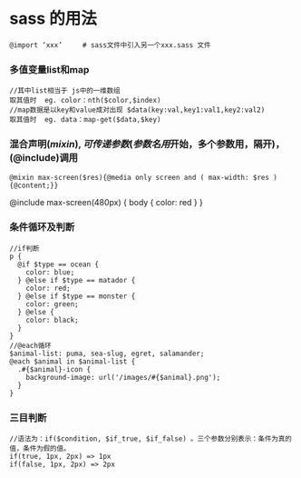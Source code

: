 # sass 的用法
	@import ‘xxx’     # sass文件中引入另一个xxx.sass 文件
### 多值变量list和map
	//其中list相当于 js中的一维数组 
	取其值时  eg. color：nth($color,$index)
	//map数据是以key和value成对出现 $data(key:val,key1:val1,key2:val2)
	取其值时  eg. data：map-get($data,$key)  
### 混合声明($mixin) ,可传递参数(参数名用$开始，多个参数用，隔开)，(@include)调用
	@mixin max-screen($res){@media only screen and ( max-width: $res ){@content;}}

@include max-screen(480px) {
  body { color: red }
}
### 条件循环及判断
	//if判断
	p {
	  @if $type == ocean {
	    color: blue;
	  } @else if $type == matador {
	    color: red;
	  } @else if $type == monster {
	    color: green;
	  } @else {
	    color: black;
	  }
	}
	//@each循环
	$animal-list: puma, sea-slug, egret, salamander;
	@each $animal in $animal-list {
	  .#{$animal}-icon {
	    background-image: url('/images/#{$animal}.png');
	  }
	}
### 三目判断
	//语法为：if($condition, $if_true, $if_false) 。三个参数分别表示：条件为真的值，条件为假的值。
	if(true, 1px, 2px) => 1px
	if(false, 1px, 2px) => 2px




